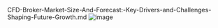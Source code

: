 CFD-Broker-Market-Size-And-Forecast:-Key-Drivers-and-Challenges-Shaping-Future-Growth.md
![image](https://github.com/user-attachments/assets/4b303d20-f170-4d27-831c-ba0f68bd1150)
